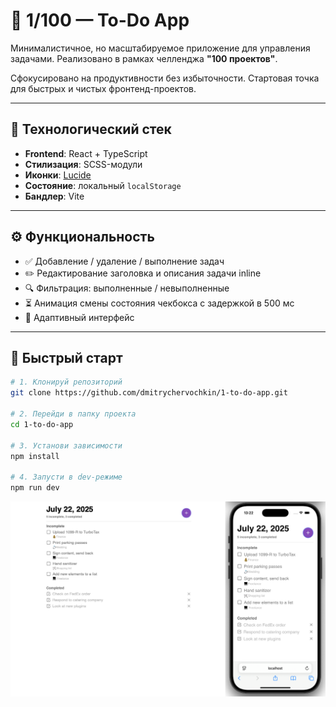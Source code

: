 # 📝 1/100 — To-Do App

Минималистичное, но масштабируемое приложение для управления задачами. Реализовано в рамках челленджа **"100 проектов"**.

Сфокусировано на продуктивности без избыточности. Стартовая точка для быстрых и чистых фронтенд-проектов.

---

## 🚀 Технологический стек

- **Frontend**: React + TypeScript
- **Стилизация**: SCSS-модули
- **Иконки**: [Lucide](https://lucide.dev/)
- **Состояние**: локальный `localStorage` 
- **Бандлер**: Vite

---

## ⚙️ Функциональность

- ✅ Добавление / удаление / выполнение задач
- ✏️ Редактирование заголовка и описания задачи inline
- 🔍 Фильтрация: выполненные / невыполненные
- ⏳ Анимация смены состояния чекбокса с задержкой в 500 мс
- 📱 Адаптивный интерфейс

---

## 🚀 Быстрый старт

```bash
# 1. Клонируй репозиторий
git clone https://github.com/dmitrychervochkin/1-to-do-app.git

# 2. Перейди в папку проекта
cd 1-to-do-app

# 3. Установи зависимости
npm install

# 4. Запусти в dev-режиме
npm run dev
```
![Превью](./public/preview.png) 
